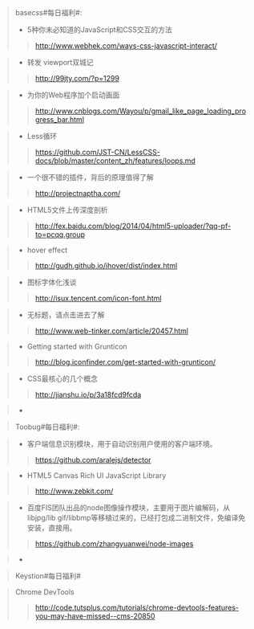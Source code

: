 > basecss#每日福利#:
> - 5种你未必知道的JavaScript和CSS交互的方法
>> http://www.webhek.com/ways-css-javascript-interact/

> - 转发 viewport双城记
>> http://99jty.com/?p=1299

> - 为你的Web程序加个启动画面
>> http://www.cnblogs.com/Wayou/p/gmail_like_page_loading_progress_bar.html

> - Less循环
>> https://github.com/JST-CN/LessCSS-docs/blob/master/content_zh/features/loops.md

> - 一个很不错的插件，背后的原理值得了解
>> http://projectnaptha.com/

> - HTML5文件上传深度剖析
>> http://fex.baidu.com/blog/2014/04/html5-uploader/?qq-pf-to=pcqq.group

> - hover effect
>> http://gudh.github.io/ihover/dist/index.html

> - 图标字体化浅谈
>> http://isux.tencent.com/icon-font.html

> - 无标题，请点击进去了解
>> http://www.web-tinker.com/article/20457.html

> - Getting started with Grunticon
>> http://blog.iconfinder.com/get-started-with-grunticon/

> - CSS最核心的几个概念
>> http://jianshu.io/p/3a18fcd9fcda

> -

> Toobug#每日福利#:

> - 客户端信息识别模块，用于自动识别用户使用的客户端环境。
>> https://github.com/aralejs/detector

> - HTML5 Canvas Rich UI JavaScript Library
>> http://www.zebkit.com/

> - 百度FIS团队出品的node图像操作模块，主要用于图片编解码，从libjpg/lib gif/libbmp等移植过来的，已经打包成二进制文件，免编译免安装，直接用。
>> https://github.com/zhangyuanwei/node-images

> -
 
> Keystion#每日福利#

> Chrome DevTools
>> http://code.tutsplus.com/tutorials/chrome-devtools-features-you-may-have-missed--cms-20850
